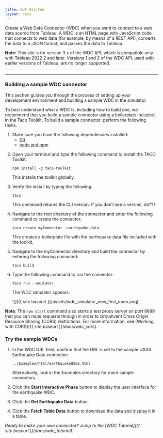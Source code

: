 ```yaml
---
title: Get Started
layout: docs
---
```


Create a Web Data Connector (WDC) when you want to connect to a web data source from Tableau. A WDC is an HTML page
with JavaScript code that connects to web data (for example, by means of a REST API), converts the data to a JSON format,
and passes the data to Tableau.

<div class="alert alert-info">
    <b>Note:</b> This site is for version 3.x of the WDC API, which is compatible only with Tableau 2022.2 and later. Versions 1 and 2 of the WDC API, used with earlier versions of Tableau, are no longer supported.  
</div>

-----

<!-- There is no upgrade path. 

**Upgrading from previous WDC versions**
 
If you have connectors that were created using WDC versions 1.x or 2.x, those connectors might not work in later versions of Tableau. If you want your connector to work in later versions of Tableau, or if you want to use the features available in version 3.x of the WDC, you must to create a new connector. For information about version compatibility, see [WDC Versions]({{ site.baseurl }}\docs\wdc_library_versions). -->


-----

### Building a sample WDC connector

This section guides you through the process of setting up your development environment and building a sample WDC in the simulator.

To best understand what a WDC is, including how to build one, we recommend that you build a sample connector using a boilerplate included in the Taco Toolkit. To build a sample connector, perform the following tasks.


1. Make sure you have the following dependencies installed:
    * [Git](https://git-scm.com/downloads)
    * [node and npm](https://nodejs.org/en/download/)

<!--- Have we ever had anyone needing more help with these? Should we document more, or just let them figure it out? --->

2. Open your terminal and type the following command to install the TACO Toolkit:

   ```
   npm install -g taco-toolkit
   ```
   This installs the toolkit globally.

3. Verify the install by typing the following:

   ```
   taco
   ```
   This command returns the CLI version. If you don’t see a version, do???

4. Navigate to the root directory of the connector and enter the following command to create the connector:

   ```
   taco create myConnector —earthquake-data
   ```

   This creates a boilerplate file  with the earthquake data file included with the toolkit.

5. Navigate to the myConnector directory and build the connector by entering the following command:

   ```
   taco build
   ```

6. Type the following command to run the connector:


   ```
   taco run --emulator
   ```

   The WDC simulator appears.

   ![]({{ site.baseurl }}/assets/wdc_simulator_new_first_open.png)

**Note**: The `npm start` command also starts a test proxy server on port 8889 that you can route requests through in order to
circumvent Cross Origin Resource Sharing (CORS) restrictions. For more information, see
[Working with CORS]({{ site.baseurl }}/docs/wdc_cors).

### Try the sample WDCs

1. In the WDC URL field, confirm that the URL is set to the sample USGS
   Earthquake Data connector:

   ```
   ../Examples/html/earthquakeUSGS.html
   ```

   Alternatively, look in the Examples directory for more sample connectors.

1. Click the **Start Interactive Phase** button to display the user interface for the earthquake WDC.

1. Click the **Get Earthquake Data** button.

1. Click the **Fetch Table Data** button to download the data and display it in a table.


*Ready to make your own connector? Jump to the [WDC Tutorial]({{ site.baseurl }}/docs/wdc_tutorial).*
